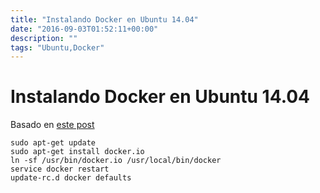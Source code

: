 ```yaml
---
title: "Instalando Docker en Ubuntu 14.04"
date: "2016-09-03T01:52:11+00:00"
description: ""
tags: "Ubuntu,Docker"
---
```

# Instalando Docker en Ubuntu 14.04

Basado en [este post](http://www.liquidweb.com/kb/how-to-install-docker-on-ubuntu-14-04-lts/)

```
sudo apt-get update
sudo apt-get install docker.io
ln -sf /usr/bin/docker.io /usr/local/bin/docker
service docker restart
update-rc.d docker defaults
```

